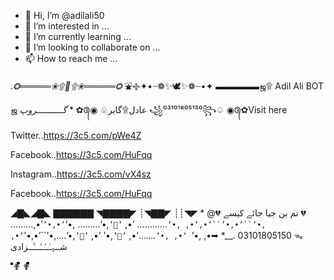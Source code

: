 - 👋 Hi, I’m @adilali50
- 👀 I’m interested in ...
- 🌱 I’m currently learning ...
- 💞️ I’m looking to collaborate on ...
- 📫 How to reach me ...

<!---
adilali50/adilali50 is a ✨ special ✨ repository because its `README.md` (this file) appears on your GitHub profile.
You can click the Preview link to take a look at your changes.
--->
.*❂═════❀۩💖۩❀═════❂* ⛲࿇✦•┈❁✨🕊✨❁┈•✦ ▬▬▬▬▬ஜ۩
Adil Ali BOT ஜ
*_گــــــــــروپ_*
*
✿᭕◉ ♧عادل۩گابر ꧁⁰³¹⁰¹⁸⁰⁵¹⁵⁰꧂♤ ◉᭕✿Visit here
        
Twitter..https://3c5.com/pWe4Z

Facebook..https://3c5.com/HuFqq

Instagram..https://3c5.com/vX4sz

Facebook..https://3c5.com/HuFqq

◢▇◣◢▇◣
▇▇▇▇▇▇
◥▇▇▇▇◤
┊◥▇▇◤
┊┊◥◤ 
*
@⁨💔 تم بن جیا جائے کیسے 💔⁩
…...…,•’``’•,•’``’•,
…...…’•,`’🌹’` ,•’
...……...`’•, ,•’,•’``’•,•’``’•,
,•’`’•,•’``’•,....’•,`’🌹’` ,•’
’•,`’🌹’` ,•’…....`’•, ,•’
`’•, ,•➥ *__. 03101805150
ᯓشــہͬــͤــͤـــͪـــزادی
 
̊̊̊̊̊̊̊̊̊̊̊̊̊̊̊̊̊̊̊̊̊̊̊̊̊̊̊̊̊̊̊̊̊̊̊̊̊̊̊̊̊̊̊̊̊̊̊̊̊̊̊̊̊̊̊̊̊̊̊̊̊̊̊̊̊̊̊̊̊̊̊̊̊̊̊̊̊̊̊̊̊̊̊̊̊̊̊̊̊̊̊̊̊ ✟̊̊̊̊̊̊̊̊̊̊̊̊̊̊̊̊̊̊̊̊̊̊̊̊̊̊̊̊̊̊̊̊̊̊̊̊̊̊̊̊̊̊̊̊̊̊̊̊̊̊̊̊̊̊̊̊̊̊̊̊̊̊̊̊̊̊̊̊̊̊̊̊̊̊̊̊̊̊̊̊̊̊̊̊̊̊̊̊̊̊̊̊̊̊̊̊̊̊̊ ✟̊̊̊̊̊̊̊̊̊̊̊̊̊̊̊̊̊̊̊̊̊̊̊̊̊̊̊̊̊̊̊̊̊̊̊̊̊̊̊̊̊̊̊̊̊̊̊̊̊̊̊̊̊̊̊̊̊̊̊̊̊̊̊̊̊̊̊̊̊̊̊̊̊̊̊̊̊̊̊̊̊̊̊̊̊̊̊̊̊̊̊̊
